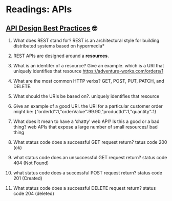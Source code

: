 # Readings: APIs
 ## [API Design Best Practices](https://docs.microsoft.com/en-us/azure/architecture/best-practices/api-design) 🤓

1. What does REST stand for?
 REST is an architectural style for building distributed systems based on hypermedia*

2. REST APIs are designed around a __resources__.

3. What is an identifer of a resource? Give an example.
which is a URI that uniquely identifies that resource
https://adventure-works.com/orders/1

4. What are the most common HTTP verbs?
GET, POST, PUT, PATCH, and DELETE.

5. What should the URIs be based on?.
 uniquely identifies that resource

6. Give an example of a good URI.
the URI for a particular customer order might be:
{"orderId":1,"orderValue":99.90,"productId":1,"quantity":1}


7. What does it mean to have a ‘chatty’ web API? Is this a good or a bad thing?
 web APIs that expose a large number of small resources/ bad thing

 8. What status code does a successful GET request return?
  tatus code 200 (ok)


9.  what status code does an unsuccessful GET request return?
status code 404 (Not Found)

10. what status code does a successful POST request return?
status code 201 (Created)

11. What status code does a successful DELETE request return?
status code 204 (deleted)

